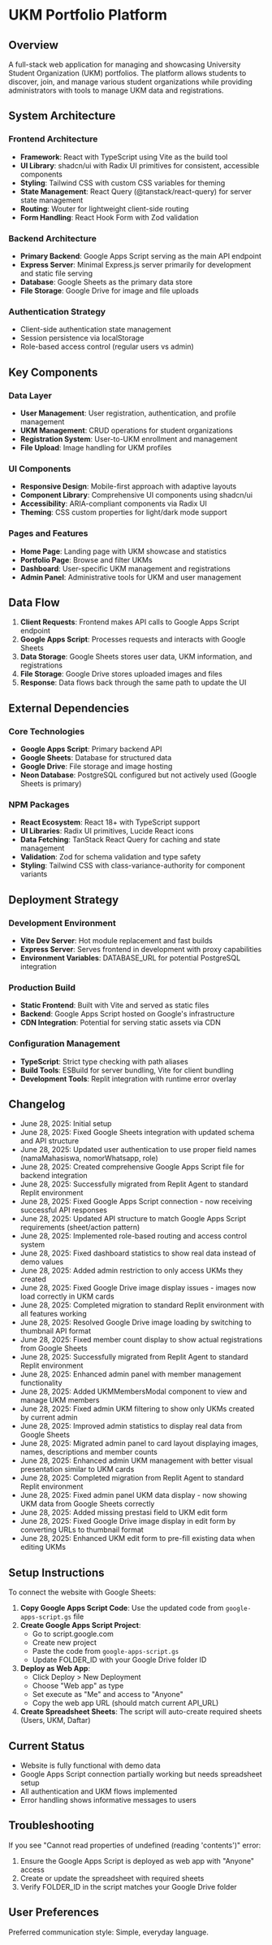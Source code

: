 # UKM Portfolio Platform

## Overview

A full-stack web application for managing and showcasing University Student Organization (UKM) portfolios. The platform allows students to discover, join, and manage various student organizations while providing administrators with tools to manage UKM data and registrations.

## System Architecture

### Frontend Architecture
- **Framework**: React with TypeScript using Vite as the build tool
- **UI Library**: shadcn/ui with Radix UI primitives for consistent, accessible components
- **Styling**: Tailwind CSS with custom CSS variables for theming
- **State Management**: React Query (@tanstack/react-query) for server state management
- **Routing**: Wouter for lightweight client-side routing
- **Form Handling**: React Hook Form with Zod validation

### Backend Architecture
- **Primary Backend**: Google Apps Script serving as the main API endpoint
- **Express Server**: Minimal Express.js server primarily for development and static file serving
- **Database**: Google Sheets as the primary data store
- **File Storage**: Google Drive for image and file uploads

### Authentication Strategy
- Client-side authentication state management
- Session persistence via localStorage
- Role-based access control (regular users vs admin)

## Key Components

### Data Layer
- **User Management**: User registration, authentication, and profile management
- **UKM Management**: CRUD operations for student organizations
- **Registration System**: User-to-UKM enrollment and management
- **File Upload**: Image handling for UKM profiles

### UI Components
- **Responsive Design**: Mobile-first approach with adaptive layouts
- **Component Library**: Comprehensive UI components using shadcn/ui
- **Accessibility**: ARIA-compliant components via Radix UI
- **Theming**: CSS custom properties for light/dark mode support

### Pages and Features
- **Home Page**: Landing page with UKM showcase and statistics
- **Portfolio Page**: Browse and filter UKMs
- **Dashboard**: User-specific UKM management and registrations
- **Admin Panel**: Administrative tools for UKM and user management

## Data Flow

1. **Client Requests**: Frontend makes API calls to Google Apps Script endpoint
2. **Google Apps Script**: Processes requests and interacts with Google Sheets
3. **Data Storage**: Google Sheets stores user data, UKM information, and registrations
4. **File Storage**: Google Drive stores uploaded images and files
5. **Response**: Data flows back through the same path to update the UI

## External Dependencies

### Core Technologies
- **Google Apps Script**: Primary backend API
- **Google Sheets**: Database for structured data
- **Google Drive**: File storage and image hosting
- **Neon Database**: PostgreSQL configured but not actively used (Google Sheets is primary)

### NPM Packages
- **React Ecosystem**: React 18+ with TypeScript support
- **UI Libraries**: Radix UI primitives, Lucide React icons
- **Data Fetching**: TanStack React Query for caching and state management
- **Validation**: Zod for schema validation and type safety
- **Styling**: Tailwind CSS with class-variance-authority for component variants

## Deployment Strategy

### Development Environment
- **Vite Dev Server**: Hot module replacement and fast builds
- **Express Server**: Serves frontend in development with proxy capabilities
- **Environment Variables**: DATABASE_URL for potential PostgreSQL integration

### Production Build
- **Static Frontend**: Built with Vite and served as static files
- **Backend**: Google Apps Script hosted on Google's infrastructure
- **CDN Integration**: Potential for serving static assets via CDN

### Configuration Management
- **TypeScript**: Strict type checking with path aliases
- **Build Tools**: ESBuild for server bundling, Vite for client bundling
- **Development Tools**: Replit integration with runtime error overlay

## Changelog
- June 28, 2025: Initial setup
- June 28, 2025: Fixed Google Sheets integration with updated schema and API structure
- June 28, 2025: Updated user authentication to use proper field names (namaMahasiswa, nomorWhatsapp, role)
- June 28, 2025: Created comprehensive Google Apps Script file for backend integration
- June 28, 2025: Successfully migrated from Replit Agent to standard Replit environment
- June 28, 2025: Fixed Google Apps Script connection - now receiving successful API responses
- June 28, 2025: Updated API structure to match Google Apps Script requirements (sheet/action pattern)
- June 28, 2025: Implemented role-based routing and access control system
- June 28, 2025: Fixed dashboard statistics to show real data instead of demo values
- June 28, 2025: Added admin restriction to only access UKMs they created
- June 28, 2025: Fixed Google Drive image display issues - images now load correctly in UKM cards
- June 28, 2025: Completed migration to standard Replit environment with all features working
- June 28, 2025: Resolved Google Drive image loading by switching to thumbnail API format
- June 28, 2025: Fixed member count display to show actual registrations from Google Sheets
- June 28, 2025: Successfully migrated from Replit Agent to standard Replit environment
- June 28, 2025: Enhanced admin panel with member management functionality
- June 28, 2025: Added UKMMembersModal component to view and manage UKM members
- June 28, 2025: Fixed admin UKM filtering to show only UKMs created by current admin
- June 28, 2025: Improved admin statistics to display real data from Google Sheets
- June 28, 2025: Migrated admin panel to card layout displaying images, names, descriptions and member counts
- June 28, 2025: Enhanced admin UKM management with better visual presentation similar to UKM cards
- June 28, 2025: Completed migration from Replit Agent to standard Replit environment
- June 28, 2025: Fixed admin panel UKM data display - now showing UKM data from Google Sheets correctly
- June 28, 2025: Added missing prestasi field to UKM edit form
- June 28, 2025: Fixed Google Drive image display in edit form by converting URLs to thumbnail format
- June 28, 2025: Enhanced UKM edit form to pre-fill existing data when editing UKMs

## Setup Instructions
To connect the website with Google Sheets:

1. **Copy Google Apps Script Code**: Use the updated code from `google-apps-script.gs` file
2. **Create Google Apps Script Project**: 
   - Go to script.google.com
   - Create new project
   - Paste the code from `google-apps-script.gs`
   - Update FOLDER_ID with your Google Drive folder ID
3. **Deploy as Web App**:
   - Click Deploy > New Deployment
   - Choose "Web app" as type
   - Set execute as "Me" and access to "Anyone"
   - Copy the web app URL (should match current API_URL)
4. **Create Spreadsheet Sheets**: The script will auto-create required sheets (Users, UKM, Daftar)

## Current Status
- Website is fully functional with demo data
- Google Apps Script connection partially working but needs spreadsheet setup
- All authentication and UKM flows implemented
- Error handling shows informative messages to users

## Troubleshooting
If you see "Cannot read properties of undefined (reading 'contents')" error:
1. Ensure the Google Apps Script is deployed as web app with "Anyone" access
2. Create or update the spreadsheet with required sheets
3. Verify FOLDER_ID in the script matches your Google Drive folder

## User Preferences

Preferred communication style: Simple, everyday language.
